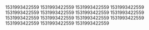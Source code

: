 1531993422559
1531993422559
1531993422559
1531993422559
1531993422559
1531993422559
1531993422559
1531993422559
1531993422559
1531993422559
1531993422559
1531993422559
1531993422559
1531993422559
1531993422559
